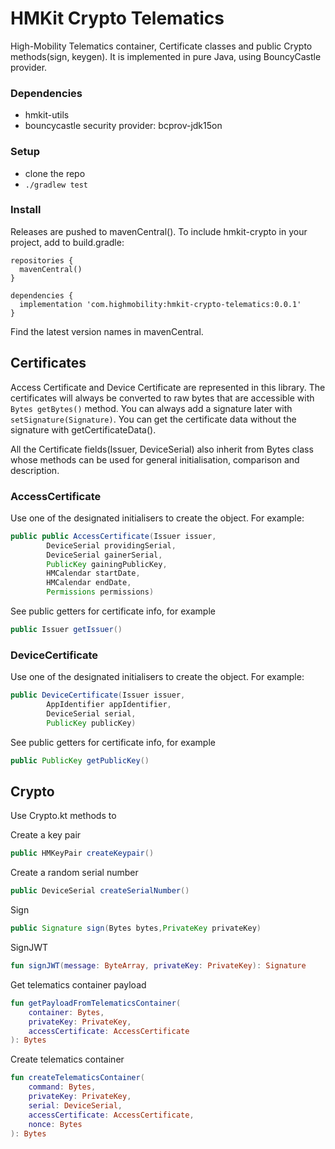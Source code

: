 # HMKit Crypto Telematics

High-Mobility Telematics container, Certificate classes and public Crypto methods(sign, keygen).
It is implemented in pure Java, using BouncyCastle provider.

### Dependencies

* hmkit-utils
* bouncycastle security provider: bcprov-jdk15on

### Setup

* clone the repo
* `./gradlew test`

### Install

Releases are pushed to mavenCentral(). To include hmkit-crypto in your project, add to build.gradle:

```
repositories {
  mavenCentral()
}

dependencies {
  implementation 'com.highmobility:hmkit-crypto-telematics:0.0.1'
}
```

Find the latest version names in mavenCentral.

## Certificates

Access Certificate and Device Certificate are represented in this library. The certificates will
always be converted to raw bytes that are accessible with `Bytes getBytes()` method. You can always
add a signature later with `setSignature(Signature)`. You can get the certificate data without the
signature with getCertificateData().

All the Certificate fields(Issuer, DeviceSerial) also inherit from Bytes class whose methods can be
used for general initialisation, comparison and description.

### AccessCertificate

Use one of the designated initialisers to create the object. For example:

```java
public public AccessCertificate(Issuer issuer,
        DeviceSerial providingSerial,
        DeviceSerial gainerSerial,
        PublicKey gainingPublicKey,
        HMCalendar startDate,
        HMCalendar endDate,
        Permissions permissions)
```

See public getters for certificate info, for example

```java
public Issuer getIssuer()
```

### DeviceCertificate

Use one of the designated initialisers to create the object. For example:

```java
public DeviceCertificate(Issuer issuer,
        AppIdentifier appIdentifier,
        DeviceSerial serial,
        PublicKey publicKey)
```

See public getters for certificate info, for example

```java
public PublicKey getPublicKey()
```

## Crypto ##

Use Crypto.kt methods to

Create a key pair

```java
public HMKeyPair createKeypair()
```

Create a random serial number

```java
public DeviceSerial createSerialNumber()
```

Sign

```java
public Signature sign(Bytes bytes,PrivateKey privateKey)
```

SignJWT

```kotlin
fun signJWT(message: ByteArray, privateKey: PrivateKey): Signature
```

Get telematics container payload

```kotlin
fun getPayloadFromTelematicsContainer(
    container: Bytes,
    privateKey: PrivateKey,
    accessCertificate: AccessCertificate
): Bytes
```

Create telematics container

```kotlin
fun createTelematicsContainer(
    command: Bytes,
    privateKey: PrivateKey,
    serial: DeviceSerial,
    accessCertificate: AccessCertificate,
    nonce: Bytes
): Bytes
```



